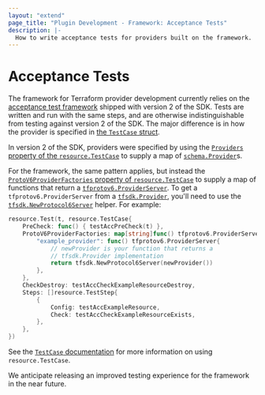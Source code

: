```yaml
---
layout: "extend"
page_title: "Plugin Development - Framework: Acceptance Tests"
description: |-
  How to write acceptance tests for providers built on the framework.
---
```


# Acceptance Tests

The framework for Terraform provider development currently relies on the
[acceptance test framework](/docs/extend/testing/acceptance-tests/index.html)
shipped with version 2 of the SDK. Tests are written and run with the same
steps, and are otherwise indistinguishable from testing against version 2 of
the SDK. The major difference is in how the provider is specified in [the
`TestCase` struct](/docs/extend/testing/acceptance-tests/testcase.html).

In version 2 of the SDK, providers were specified by using the [`Providers`
property of the
`resource.TestCase`](https://pkg.go.dev/github.com/hashicorp/terraform-plugin-sdk/v2/helper/resource#TestCase.Providers)
to supply a map of
[`schema.Provider`](https://pkg.go.dev/github.com/hashicorp/terraform-plugin-sdk/v2/helper/schema/#Provider)s.

For the framework, the same pattern applies, but instead the
[`ProtoV6ProviderFactories` property of
`resource.TestCase`](https://pkg.go.dev/github.com/hashicorp/terraform-plugin-sdk/v2/helper/resource#TestCase.ProtoV6ProviderFactories)
to supply a map of functions that return a
[`tfprotov6.ProviderServer`](https://pkg.go.dev/github.com/hashicorp/terraform-plugin-go/tfprotov6/#ProviderServer).
To get a `tfprotov6.ProviderServer` from a
[`tfsdk.Provider`](https://pkg.go.dev/github.com/hashicorp/terraform-plugin-framework/tfsdk#Provider),
you'll need to use the
[`tfsdk.NewProtocol6Server`](https://pkg.go.dev/github.com/hashicorp/terraform-plugin-framework/tfsdk#NewProtocol6Server)
helper. For example:

```go
resource.Test(t, resource.TestCase{
	PreCheck: func() { testAccPreCheck(t) },
	ProtoV6ProviderFactories: map[string]func() tfprotov6.ProviderServer{
		"example_provider": func() tfprotov6.ProviderServer{
			// newProvider is your function that returns a
			// tfsdk.Provider implementation
			return tfsdk.NewProtocol6Server(newProvider())
		},
	},
	CheckDestroy: testAccCheckExampleResourceDestroy,
	Steps: []resource.TestStep{
		{
			Config: testAccExampleResource,
			Check: testAccCheckExampleResourceExists,
		},
	},
})
```

See the [`TestCase`
documentation](/docs/extend/testing/acceptance-tests/testcase.html) for more
information on using `resource.TestCase`.

We anticipate releasing an improved testing experience for the framework in the
near future.
